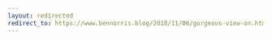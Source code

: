 ```yaml
---
layout: redirected
redirect_to: https://www.bennorris.blog/2018/11/06/gorgeous-view-on.html
---
```

